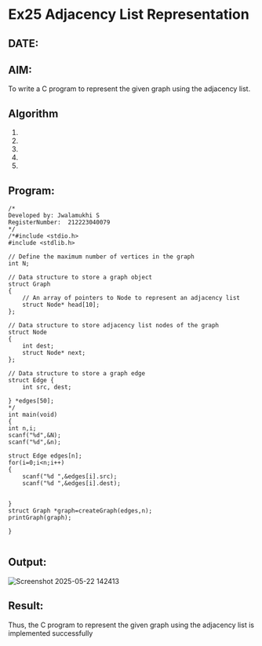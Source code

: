 # Ex25 Adjacency List Representation
## DATE:
## AIM:
To write a C program to represent the given graph using the adjacency list.

## Algorithm
1. 
2. 
3. 
4.  
5.   

## Program:
```
/*
Developed by: Jwalamukhi S
RegisterNumber:  212223040079
*/
/*#include <stdio.h>
#include <stdlib.h>
 
// Define the maximum number of vertices in the graph
int N; 
 
// Data structure to store a graph object
struct Graph
{
    // An array of pointers to Node to represent an adjacency list
    struct Node* head[10];
};
 
// Data structure to store adjacency list nodes of the graph
struct Node
{
    int dest;
    struct Node* next;
};
 
// Data structure to store a graph edge
struct Edge {
    int src, dest;
   
} *edges[50];
*/
int main(void)
{  
int n,i;
scanf("%d",&N);
scanf("%d",&n);

struct Edge edges[n];
for(i=0;i<n;i++)
{
    scanf("%d ",&edges[i].src);
    scanf("%d ",&edges[i].dest);
    
    
}
struct Graph *graph=createGraph(edges,n);
printGraph(graph);
    
}


```

## Output:

![Screenshot 2025-05-22 142413](https://github.com/user-attachments/assets/cf25dfd9-a0c9-4e68-99c9-b7a37c0c54ae)


## Result:
Thus, the C program to represent the given graph using the adjacency list is implemented successfully
